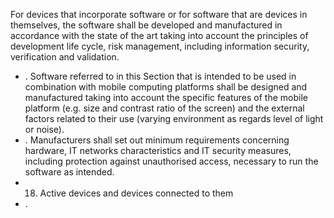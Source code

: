 For  devices  that  incorporate  software  or  for  software  that  are  devices  in  themselves,  the  software  shall  be developed  and  manufactured  in  accordance  with  the  state  of  the  art  taking  into  account  the  principles  of development life cycle, risk management, including information security, verification and validation.
- . Software  referred  to  in  this  Section  that  is  intended  to  be  used  in  combination  with  mobile  computing platforms  shall  be  designed  and  manufactured  taking  into  account  the  specific  features  of  the  mobile  platform (e.g.  size  and  contrast  ratio  of  the  screen)  and  the  external  factors  related  to  their  use  (varying  environment  as regards level of  light or  noise).
- . Manufacturers  shall  set  out  minimum  requirements  concerning  hardware,  IT  networks  characteristics  and  IT security measures, including protection against unauthorised access, necessary to run the software as intended.
- 18. Active devices and devices connected to them
- . 